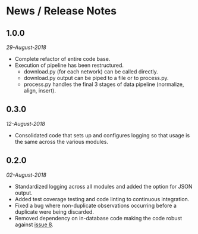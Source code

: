 # News / Release Notes

## 1.0.0
*29-August-2018*

* Complete refactor of entire code base.
* Execution of pipeline has been restructured.
    * download.py (for each network) can be called directly.
    * download.py output can be piped to a file or to process.py.
    * process.py handles the final 3 stages of data pipeline (normalize, align, insert).

## 0.3.0

*12-August-2018*

* Consolidated code that sets up and configures logging so that usage is the same across the various modules.

## 0.2.0

*02-August-2018*

* Standardized logging across all modules and added the option for JSON output.
* Added test coverage testing and code linting to continuous integration.
* Fixed a bug where non-duplicate observations occurring before a duplicate were being discarded.
* Removed dependency on in-database code making the code robust against [issue 8](https://github.com/pacificclimate/crmprtd/issues/8).

